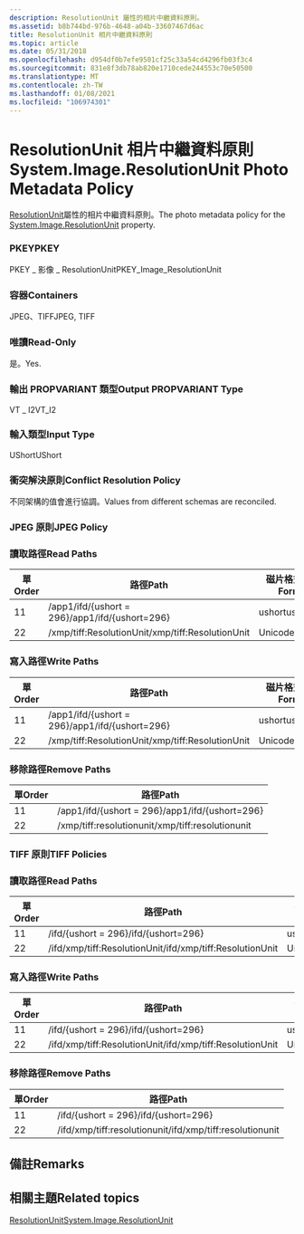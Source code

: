 ```yaml
---
description: ResolutionUnit 屬性的相片中繼資料原則。
ms.assetid: b8b744bd-976b-4648-a04b-33607467d6ac
title: ResolutionUnit 相片中繼資料原則
ms.topic: article
ms.date: 05/31/2018
ms.openlocfilehash: d954df0b7efe9501cf25c33a54cd4296fb03f3c4
ms.sourcegitcommit: 831e8f3db78ab820e1710cede244553c70e50500
ms.translationtype: MT
ms.contentlocale: zh-TW
ms.lasthandoff: 01/08/2021
ms.locfileid: "106974301"
---
```

# <a name="systemimageresolutionunit-photo-metadata-policy"></a><span data-ttu-id="88e45-103">ResolutionUnit 相片中繼資料原則</span><span class="sxs-lookup"><span data-stu-id="88e45-103">System.Image.ResolutionUnit Photo Metadata Policy</span></span>

<span data-ttu-id="88e45-104">[ResolutionUnit](../properties/props-system-image-resolutionunit.md)屬性的相片中繼資料原則。</span><span class="sxs-lookup"><span data-stu-id="88e45-104">The photo metadata policy for the [System.Image.ResolutionUnit](../properties/props-system-image-resolutionunit.md) property.</span></span>

### <a name="pkey"></a><span data-ttu-id="88e45-105">PKEY</span><span class="sxs-lookup"><span data-stu-id="88e45-105">PKEY</span></span>

<span data-ttu-id="88e45-106">PKEY \_ 影像 \_ ResolutionUnit</span><span class="sxs-lookup"><span data-stu-id="88e45-106">PKEY\_Image\_ResolutionUnit</span></span>

### <a name="containers"></a><span data-ttu-id="88e45-107">容器</span><span class="sxs-lookup"><span data-stu-id="88e45-107">Containers</span></span>

<span data-ttu-id="88e45-108">JPEG、TIFF</span><span class="sxs-lookup"><span data-stu-id="88e45-108">JPEG, TIFF</span></span>

### <a name="read-only"></a><span data-ttu-id="88e45-109">唯讀</span><span class="sxs-lookup"><span data-stu-id="88e45-109">Read-Only</span></span>

<span data-ttu-id="88e45-110">是。</span><span class="sxs-lookup"><span data-stu-id="88e45-110">Yes.</span></span>

### <a name="output-propvariant-type"></a><span data-ttu-id="88e45-111">輸出 PROPVARIANT 類型</span><span class="sxs-lookup"><span data-stu-id="88e45-111">Output PROPVARIANT Type</span></span>

<span data-ttu-id="88e45-112">VT \_ I2</span><span class="sxs-lookup"><span data-stu-id="88e45-112">VT\_I2</span></span>

### <a name="input-type"></a><span data-ttu-id="88e45-113">輸入類型</span><span class="sxs-lookup"><span data-stu-id="88e45-113">Input Type</span></span>

<span data-ttu-id="88e45-114">UShort</span><span class="sxs-lookup"><span data-stu-id="88e45-114">UShort</span></span>

### <a name="conflict-resolution-policy"></a><span data-ttu-id="88e45-115">衝突解決原則</span><span class="sxs-lookup"><span data-stu-id="88e45-115">Conflict Resolution Policy</span></span>

<span data-ttu-id="88e45-116">不同架構的值會進行協調。</span><span class="sxs-lookup"><span data-stu-id="88e45-116">Values from different schemas are reconciled.</span></span>

### <a name="jpeg-policy"></a><span data-ttu-id="88e45-117">JPEG 原則</span><span class="sxs-lookup"><span data-stu-id="88e45-117">JPEG Policy</span></span>

### <a name="read-paths"></a><span data-ttu-id="88e45-118">讀取路徑</span><span class="sxs-lookup"><span data-stu-id="88e45-118">Read Paths</span></span>



| <span data-ttu-id="88e45-119">單</span><span class="sxs-lookup"><span data-stu-id="88e45-119">Order</span></span> | <span data-ttu-id="88e45-120">路徑</span><span class="sxs-lookup"><span data-stu-id="88e45-120">Path</span></span>                     | <span data-ttu-id="88e45-121">磁片格式</span><span class="sxs-lookup"><span data-stu-id="88e45-121">Disk Format</span></span> |
|-------|--------------------------|-------------|
| <span data-ttu-id="88e45-122">1</span><span class="sxs-lookup"><span data-stu-id="88e45-122">1</span></span>     | <span data-ttu-id="88e45-123">/app1/ifd/{ushort = 296}</span><span class="sxs-lookup"><span data-stu-id="88e45-123">/app1/ifd/{ushort=296}</span></span>   | <span data-ttu-id="88e45-124">ushort</span><span class="sxs-lookup"><span data-stu-id="88e45-124">ushort</span></span>      |
| <span data-ttu-id="88e45-125">2</span><span class="sxs-lookup"><span data-stu-id="88e45-125">2</span></span>     | <span data-ttu-id="88e45-126">/xmp/tiff:ResolutionUnit</span><span class="sxs-lookup"><span data-stu-id="88e45-126">/xmp/tiff:ResolutionUnit</span></span> | <span data-ttu-id="88e45-127">Unicode</span><span class="sxs-lookup"><span data-stu-id="88e45-127">unicode</span></span>     |



 

### <a name="write-paths"></a><span data-ttu-id="88e45-128">寫入路徑</span><span class="sxs-lookup"><span data-stu-id="88e45-128">Write Paths</span></span>



| <span data-ttu-id="88e45-129">單</span><span class="sxs-lookup"><span data-stu-id="88e45-129">Order</span></span> | <span data-ttu-id="88e45-130">路徑</span><span class="sxs-lookup"><span data-stu-id="88e45-130">Path</span></span>                     | <span data-ttu-id="88e45-131">磁片格式</span><span class="sxs-lookup"><span data-stu-id="88e45-131">Disk Format</span></span> |
|-------|--------------------------|-------------|
| <span data-ttu-id="88e45-132">1</span><span class="sxs-lookup"><span data-stu-id="88e45-132">1</span></span>     | <span data-ttu-id="88e45-133">/app1/ifd/{ushort = 296}</span><span class="sxs-lookup"><span data-stu-id="88e45-133">/app1/ifd/{ushort=296}</span></span>   | <span data-ttu-id="88e45-134">ushort</span><span class="sxs-lookup"><span data-stu-id="88e45-134">ushort</span></span>      |
| <span data-ttu-id="88e45-135">2</span><span class="sxs-lookup"><span data-stu-id="88e45-135">2</span></span>     | <span data-ttu-id="88e45-136">/xmp/tiff:ResolutionUnit</span><span class="sxs-lookup"><span data-stu-id="88e45-136">/xmp/tiff:ResolutionUnit</span></span> | <span data-ttu-id="88e45-137">Unicode</span><span class="sxs-lookup"><span data-stu-id="88e45-137">unicode</span></span>     |



 

### <a name="remove-paths"></a><span data-ttu-id="88e45-138">移除路徑</span><span class="sxs-lookup"><span data-stu-id="88e45-138">Remove Paths</span></span>



| <span data-ttu-id="88e45-139">單</span><span class="sxs-lookup"><span data-stu-id="88e45-139">Order</span></span> | <span data-ttu-id="88e45-140">路徑</span><span class="sxs-lookup"><span data-stu-id="88e45-140">Path</span></span>                     |
|-------|--------------------------|
| <span data-ttu-id="88e45-141">1</span><span class="sxs-lookup"><span data-stu-id="88e45-141">1</span></span>     | <span data-ttu-id="88e45-142">/app1/ifd/{ushort = 296}</span><span class="sxs-lookup"><span data-stu-id="88e45-142">/app1/ifd/{ushort=296}</span></span>   |
| <span data-ttu-id="88e45-143">2</span><span class="sxs-lookup"><span data-stu-id="88e45-143">2</span></span>     | <span data-ttu-id="88e45-144">/xmp/tiff:resolutionunit</span><span class="sxs-lookup"><span data-stu-id="88e45-144">/xmp/tiff:resolutionunit</span></span> |



 

### <a name="tiff-policies"></a><span data-ttu-id="88e45-145">TIFF 原則</span><span class="sxs-lookup"><span data-stu-id="88e45-145">TIFF Policies</span></span>

### <a name="read-paths"></a><span data-ttu-id="88e45-146">讀取路徑</span><span class="sxs-lookup"><span data-stu-id="88e45-146">Read Paths</span></span>



| <span data-ttu-id="88e45-147">單</span><span class="sxs-lookup"><span data-stu-id="88e45-147">Order</span></span> | <span data-ttu-id="88e45-148">路徑</span><span class="sxs-lookup"><span data-stu-id="88e45-148">Path</span></span>                         | <span data-ttu-id="88e45-149">磁片格式</span><span class="sxs-lookup"><span data-stu-id="88e45-149">Disk Format</span></span> |
|-------|------------------------------|-------------|
| <span data-ttu-id="88e45-150">1</span><span class="sxs-lookup"><span data-stu-id="88e45-150">1</span></span>     | <span data-ttu-id="88e45-151">/ifd/{ushort = 296}</span><span class="sxs-lookup"><span data-stu-id="88e45-151">/ifd/{ushort=296}</span></span>            | <span data-ttu-id="88e45-152">ushort</span><span class="sxs-lookup"><span data-stu-id="88e45-152">ushort</span></span>      |
| <span data-ttu-id="88e45-153">2</span><span class="sxs-lookup"><span data-stu-id="88e45-153">2</span></span>     | <span data-ttu-id="88e45-154">/ifd/xmp/tiff:ResolutionUnit</span><span class="sxs-lookup"><span data-stu-id="88e45-154">/ifd/xmp/tiff:ResolutionUnit</span></span> | <span data-ttu-id="88e45-155">Unicode</span><span class="sxs-lookup"><span data-stu-id="88e45-155">unicode</span></span>     |



 

### <a name="write-paths"></a><span data-ttu-id="88e45-156">寫入路徑</span><span class="sxs-lookup"><span data-stu-id="88e45-156">Write Paths</span></span>



| <span data-ttu-id="88e45-157">單</span><span class="sxs-lookup"><span data-stu-id="88e45-157">Order</span></span> | <span data-ttu-id="88e45-158">路徑</span><span class="sxs-lookup"><span data-stu-id="88e45-158">Path</span></span>                         | <span data-ttu-id="88e45-159">磁片格式</span><span class="sxs-lookup"><span data-stu-id="88e45-159">Disk Format</span></span> |
|-------|------------------------------|-------------|
| <span data-ttu-id="88e45-160">1</span><span class="sxs-lookup"><span data-stu-id="88e45-160">1</span></span>     | <span data-ttu-id="88e45-161">/ifd/{ushort = 296}</span><span class="sxs-lookup"><span data-stu-id="88e45-161">/ifd/{ushort=296}</span></span>            | <span data-ttu-id="88e45-162">ushort</span><span class="sxs-lookup"><span data-stu-id="88e45-162">ushort</span></span>      |
| <span data-ttu-id="88e45-163">2</span><span class="sxs-lookup"><span data-stu-id="88e45-163">2</span></span>     | <span data-ttu-id="88e45-164">/ifd/xmp/tiff:ResolutionUnit</span><span class="sxs-lookup"><span data-stu-id="88e45-164">/ifd/xmp/tiff:ResolutionUnit</span></span> | <span data-ttu-id="88e45-165">Unicode</span><span class="sxs-lookup"><span data-stu-id="88e45-165">unicode</span></span>     |



 

### <a name="remove-paths"></a><span data-ttu-id="88e45-166">移除路徑</span><span class="sxs-lookup"><span data-stu-id="88e45-166">Remove Paths</span></span>



| <span data-ttu-id="88e45-167">單</span><span class="sxs-lookup"><span data-stu-id="88e45-167">Order</span></span> | <span data-ttu-id="88e45-168">路徑</span><span class="sxs-lookup"><span data-stu-id="88e45-168">Path</span></span>                         |
|-------|------------------------------|
| <span data-ttu-id="88e45-169">1</span><span class="sxs-lookup"><span data-stu-id="88e45-169">1</span></span>     | <span data-ttu-id="88e45-170">/ifd/{ushort = 296}</span><span class="sxs-lookup"><span data-stu-id="88e45-170">/ifd/{ushort=296}</span></span>            |
| <span data-ttu-id="88e45-171">2</span><span class="sxs-lookup"><span data-stu-id="88e45-171">2</span></span>     | <span data-ttu-id="88e45-172">/ifd/xmp/tiff:resolutionunit</span><span class="sxs-lookup"><span data-stu-id="88e45-172">/ifd/xmp/tiff:resolutionunit</span></span> |



 

## <a name="remarks"></a><span data-ttu-id="88e45-173">備註</span><span class="sxs-lookup"><span data-stu-id="88e45-173">Remarks</span></span>

## <a name="related-topics"></a><span data-ttu-id="88e45-174">相關主題</span><span class="sxs-lookup"><span data-stu-id="88e45-174">Related topics</span></span>

<dl> <dt>

[<span data-ttu-id="88e45-175">ResolutionUnit</span><span class="sxs-lookup"><span data-stu-id="88e45-175">System.Image.ResolutionUnit</span></span>](../properties/props-system-image-resolutionunit.md)
</dt> </dl>

 

 
